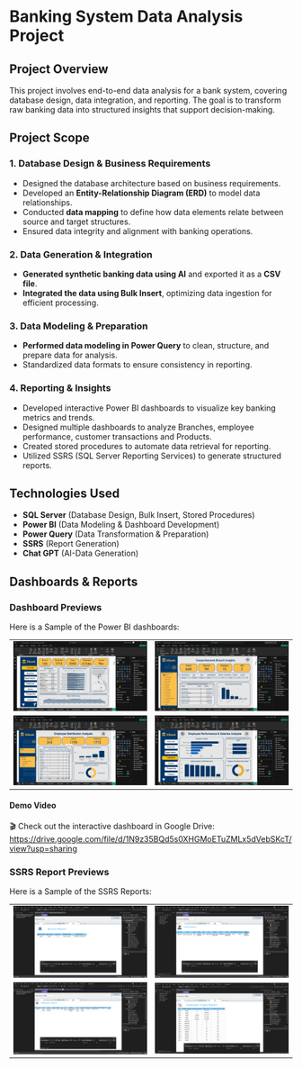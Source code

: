 # **Banking System Data Analysis Project**

## **Project Overview**
This project involves end-to-end data analysis for a bank system, covering database design, data integration, and reporting. The goal is to transform raw banking data into structured insights that support decision-making.

## **Project Scope**

### **1. Database Design & Business Requirements**
- Designed the database architecture based on business requirements.
- Developed an **Entity-Relationship Diagram (ERD)** to model data relationships.
- Conducted **data mapping** to define how data elements relate between source and target structures.
- Ensured data integrity and alignment with banking operations.

### **2. Data Generation & Integration**
- **Generated synthetic banking data using AI** and exported it as a **CSV file**.
- **Integrated the data using Bulk Insert**, optimizing data ingestion for efficient processing.

### **3. Data Modeling & Preparation**
- **Performed data modeling in Power Query** to clean, structure, and prepare data for analysis.
- Standardized data formats to ensure consistency in reporting.

### **4. Reporting & Insights**
- Developed interactive Power BI dashboards to visualize key banking metrics and trends.
- Designed multiple dashboards to analyze Branches, employee performance, customer transactions and Products.
- Created stored procedures to automate data retrieval for reporting.
- Utilized SSRS (SQL Server Reporting Services) to generate structured reports.

## **Technologies Used**
- **SQL Server** (Database Design, Bulk Insert, Stored Procedures)
- **Power BI** (Data Modeling & Dashboard Development)
- **Power Query** (Data Transformation & Preparation)
- **SSRS** (Report Generation)
- **Chat GPT** (AI-Data Generation)


## **Dashboards & Reports**
### **Dashboard Previews**
Here is a Sample of the Power BI dashboards:
<table>
  <tr>
    <td><img src="https://github.com/ahmedaymansalama/End-to-End-Banking-System-Data-Analysis-Project/blob/main/Screenshot%202025-04-03%20164330.jpg?raw=true" width="400"></td>
    <td><img src="https://github.com/ahmedaymansalama/End-to-End-Banking-System-Data-Analysis-Project/blob/main/Screenshot%202025-04-03%20165558.jpg?raw=true" width="400"></td>
  </tr>
  <tr>
    <td><img src="https://github.com/ahmedaymansalama/End-to-End-Banking-System-Data-Analysis-Project/blob/main/Screenshot%202025-04-03%20165739.jpg?raw=true" width="400"></td>
    <td><img src="https://github.com/ahmedaymansalama/End-to-End-Banking-System-Data-Analysis-Project/blob/main/Screenshot%202025-04-03%20165806.jpg?raw=true" width="400"></td>
  </tr>
</table>

#### Demo Video  
🎬 Check out the interactive dashboard in Google Drive: https://drive.google.com/file/d/1N9z35BQd5s0XHGMoETuZMLx5dVebSKcT/view?usp=sharing

### **SSRS Report Previews**
Here is a Sample of the SSRS Reports:
<table>
  <tr>
    <td><img src="https://github.com/ahmedaymansalama/End-to-End-Banking-System-Data-Analysis-Project/blob/main/Branch%20SSRS%20.png?raw=true" width="400"></td>
    <td><img src="https://github.com/ahmedaymansalama/End-to-End-Banking-System-Data-Analysis-Project/blob/main/Client%20SSRS.png?raw=true" width="400"></td>
  </tr>
  <tr>
    <td><img src="https://github.com/ahmedaymansalama/End-to-End-Banking-System-Data-Analysis-Project/blob/main/Employee%20SSRS.png?raw=true" width="400"></td>
    <td><img src="https://github.com/ahmedaymansalama/End-to-End-Banking-System-Data-Analysis-Project/blob/main/Employee%20Target%20SSS.png?raw=true" width="400"></td>
  </tr>
</table>





